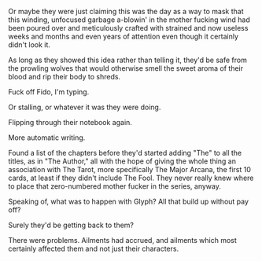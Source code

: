 Or maybe they were just claiming this was the day as a way to mask that this winding, unfocused garbage a-blowin' in the mother fucking wind had been poured over and meticulously crafted with strained and now useless weeks and months and even years of attention even though it certainly didn't look it.

As long as they showed this idea rather than telling it, they'd be safe from the prowling wolves that would otherwise smell the sweet aroma of their blood and rip their body to shreds.

Fuck off Fido, I'm typing.

Or stalling, or whatever it was they were doing.

Flipping through their notebook again.

More automatic writing.

Found a list of the chapters before they'd started adding "The" to all the titles, as in "The Author," all with the hope of giving the whole thing an association with The Tarot, more specifically The Major Arcana, the first 10 cards, at least if they didn't include The Fool. They never really knew where to place that zero-numbered mother fucker in the series, anyway.

Speaking of, what was to happen with Glyph? All that build up without pay off?

Surely they'd be getting back to them?

There were problems. Ailments had accrued, and ailments which most certainly affected them and not just their characters.